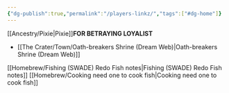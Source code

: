```yaml
---
{"dg-publish":true,"permalink":"/players-linkz/","tags":["#dg-home"]}
---
```


[[Ancestry/Pixie\|Pixie]]**FOR  BETRAYING LOYALIST**
- [[The Crater/Town/Oath-breakers Shrine (Dream Web)\|Oath-breakers Shrine (Dream Web)]]

[[Homebrew/Fishing (SWADE) Redo Fish notes\|Fishing (SWADE) Redo Fish notes]] [[Homebrew/Cooking need one to cook fish\|Cooking need one to cook fish]]
<div class="transclusion internal-embed is-loaded"><div class="markdown-embed">






</div></div>
